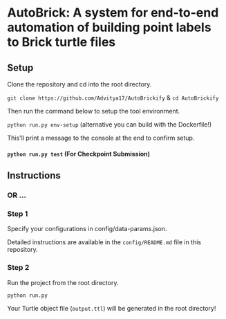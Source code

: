# AutoBrick: A system for end-to-end automation of building point labels to Brick turtle files

## Setup

Clone the repository and cd into the root directory.

`git clone https://github.com/Advitya17/AutoBrickify` & `cd AutoBrickify`

Then run the command below to setup the tool environment.

`python run.py env-setup` (alternative you can build with the Dockerfile!)

This'll print a message to the console at the end to confirm setup.

#### `python run.py test` (For Checkpoint Submission)

## Instructions

### OR ... 

### Step 1
Specify your configurations in config/data-params.json. 

Detailed instructions are available in the `config/README.md` file in this repository.


### Step 2
Run the project from the root directory.

`python run.py`

Your Turtle object file (`output.ttl`) will be generated in the root directory!
